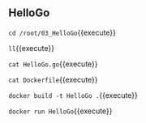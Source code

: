 <br>


## HelloGo

`cd /root/03_HelloGo`{{execute}}

`ll`{{execute}}

`cat HelloGo.go`{{execute}}

`cat Dockerfile`{{execute}}

`docker build -t HelloGo .`{{execute}}

`docker run HelloGo`{{execute}}
